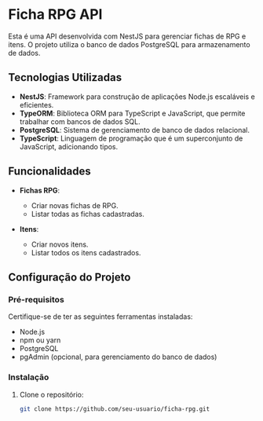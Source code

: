 # Ficha RPG API

Esta é uma API desenvolvida com NestJS para gerenciar fichas de RPG e itens. O projeto utiliza o banco de dados PostgreSQL para armazenamento de dados.

## Tecnologias Utilizadas

- **NestJS**: Framework para construção de aplicações Node.js escaláveis e eficientes.
- **TypeORM**: Biblioteca ORM para TypeScript e JavaScript, que permite trabalhar com bancos de dados SQL.
- **PostgreSQL**: Sistema de gerenciamento de banco de dados relacional.
- **TypeScript**: Linguagem de programação que é um superconjunto de JavaScript, adicionando tipos.

## Funcionalidades

- **Fichas RPG**:
  - Criar novas fichas de RPG.
  - Listar todas as fichas cadastradas.

- **Itens**:
  - Criar novos itens.
  - Listar todos os itens cadastrados.

## Configuração do Projeto

### Pré-requisitos

Certifique-se de ter as seguintes ferramentas instaladas:

- Node.js
- npm ou yarn
- PostgreSQL
- pgAdmin (opcional, para gerenciamento do banco de dados)

### Instalação

1. Clone o repositório:

   ```bash
   git clone https://github.com/seu-usuario/ficha-rpg.git
